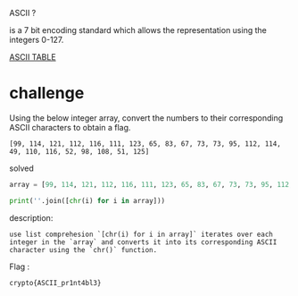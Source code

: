 
ASCII ?

is a 7 bit encoding standard which allows the representation using the integers 0-127.


[ASCII TABLE ](https://upload.wikimedia.org/wikipedia/commons/thumb/1/1b/ASCII-Table-wide.svg/1280px-ASCII-Table-wide.svg.png)

# challenge

Using the below integer array, convert the numbers to their corresponding ASCII characters to obtain a flag.

```
[99, 114, 121, 112, 116, 111, 123, 65, 83, 67, 73, 73, 95, 112, 114, 49, 110, 116, 52, 98, 108, 51, 125]
```


solved 

```python
array = [99, 114, 121, 112, 116, 111, 123, 65, 83, 67, 73, 73, 95, 112, 114, 49, 110, 116, 52, 98, 108, 51, 125]

print(''.join([chr(i) for i in array]))
```

description:

```
use list comprehesion `[chr(i) for i in array]` iterates over each integer in the `array` and converts it into its corresponding ASCII character using the `chr()` function.
```


Flag :

```
crypto{ASCII_pr1nt4bl3}
```